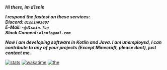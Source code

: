 ***Hi there, im d1snin***

***I respond the fastest on these services:***\
***Discord: `d1snin#3007`***\
***E-Mail: `~@d1snin.fun`***\
***Slack Connect: `d1snin@aol.com`***

***Now I am developing software in Kotlin and Java.
I am unemployed, I can contribute to any of your projects (Except Minecraft, please dont), just contact me.***

[![stats](https://github-readme-stats.vercel.app/api?username=d1snin&show_icons=true&theme=dracula)](https://github.com/d1snin)
[![wakatime](https://github-readme-stats.vercel.app/api/wakatime?username=d1snin&theme=dracula&v=2)](https://github.com/d1snin)
[![the](https://media.discordapp.net/attachments/842749434965000212/871001978241712138/718933691_2b0100d6d4_o.png?width=387&height=519)](https://github.com/d1snin)

